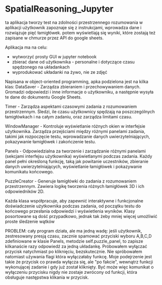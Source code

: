 # SpatialReasoning_Jupyter
ta aplikacja tworzy test na zdolności przestrzennego rozumowania
w aplikacji użytkownik zapoznaje się z instrukcjami, wprowadza dane i rozwiązuje pięć łamigłówek.
potem wyświetlają się wyniki, które zostają też zapisane w chmurze przez API do google sheets.

Aplikacja ma na celu:
- wytworzyć prosty GUI w jupyter notebook
- zbierać dane od użytkownika - personalne i dotyczące czasu spędzonego na układankach
- wyprodukować układanki na żywo, nie ze zdjęć

Napisana w object-oriented programming, apka podzielona jest na kilka klas: 
DataSaver - Zarządza zbieraniem i przechowywaniem danych. Gromadzi odpowiedzi i inne informacje o użytkowniku, a następnie wysyła te dane do dokumentu Google Sheets.

Timer - Zarządza aspektami czasowymi zadania z rozumowaniem przestrzennym. Śledzi, ile czasu użytkownicy spędzają na poszczególnych łamigłówkach i na całym zadaniu, oraz zarządza limitami czasu.

WindowManager - Kontroluje wyświetlanie różnych okien w interfejsie użytkownika. Zarządza przejściami między różnymi panelami zadania, takimi jak rozpoczęcie testu, wprowadzanie danych uwierzytelniających, pokazywanie łamigłówek i zakończenie testu.

Panels - Odpowiedzialna za tworzenie i zarządzanie różnymi panelami (sekcjami interfejsu użytkownika) wyświetlanymi podczas zadania. Każdy panel pełni określoną funkcję, taką jak powitanie uczestników, zbieranie danych uwierzytelniających, wyświetlanie łamigłówek i pokazywanie komunikatu końcowego.

PuzzleCreator - Generuje łamigłówki do zadania z rozumowaniem przestrzennym. Zawiera logikę tworzenia różnych łamigłówek 3D i ich odpowiedników 2D.

Każda klasa współpracuje, aby zapewnić interaktywne i funkcjonalne doświadczenie użytkownika podczas zadania, od początku testu do końcowego przesłania odpowiedzi i wyświetlenia wyników.
Klasy posortowane są dość przypadkowo, jednak tak żeby mniej więcej umożliwić proste śledzenie wątków

PROBLEM:
cały program działa, ale ma jedną wadę: jeśli użytkownik, zestresowany presją czasu, zacznie spamować przyciski wyboru A,B,C,D zdefiniowane w klasie Panels, metodzie self.puzzle_panel, 
to zapisze kilkanaście razy odpowiedź za jedną układankę. Próbowałem wyłączać przycisk natychmiast po kliknięciu, bezskutecznie. Nie spróbowałem natomiast używania flagi
która wyłączałaby funkcę. Moje podejrzenie jest takie że przycisk co prawda wyłącza się, ale "po fakcie", wewnątrz funkcji wykonującej zadanie i gdy już został kliknięty. 
Być może więc komunikat o wyłączeniu przycisku nigdy nie zostaje zwrócony od funkcji, która obsługuje następstwa klikania w przycisk.